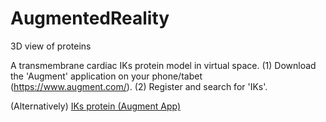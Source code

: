 # AugmentedReality
3D view of proteins

A transmembrane cardiac IKs protein model in virtual space.
(1) Download the 'Augment' application on your phone/tabet (https://www.augment.com/).
(2) Register and search for 'IKs'.

(Alternatively)
[IKs protein (Augment App)](http://agmt.it/m/2a96c571-29f3-4701-bda7-a393de2ea4b5)
